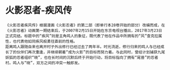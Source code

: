 # 火影忍者-疾风传

    《火影忍者疾风传》根据漫画《火影忍者》的第二部（即单行本28卷开始的部分）改编而成，在《火影忍者》动画第一期结束后，于2007年2月15日开始在东京电视台播出，2017年3月23日正式完结。标题中的“疾风”则是主角鸣人的象征，既代表了他在作品中所拥有的“风”查克拉属性，也代表他如同疾风般勇往直前的性格。
    距离鸣人跟随自来也离开村子外出修行已经过去了两年半。时光流逝，修行归来的鸣人与已经成长了的伙伴们再次重逢，并继续朝着“成为火影”的目标而努力着。与此同时，曾经计划捕获九尾妖狐的忍者组织“晓”，也在长时间的沉默后终于开始行动，将目标指向了拥有“尾兽”的忍者村。鸣人与“晓”，双方之间的冲突一触即发。
